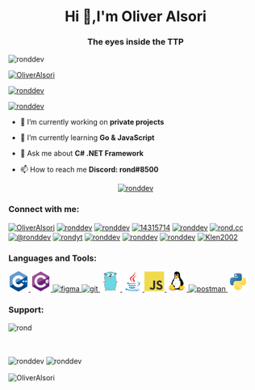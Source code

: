 <h1 align="center">Hi 👋,I'm Oliver Alsori</h1>
<h3 align="center">The eyes inside the TTP</h3>

<p align="left"> <img src="https://komarev.com/ghpvc/?username=ronddev&label=Profile%20views&color=0e75b6&style=flat" alt="ronddev" /> </p>

<p align="left"> <a href="https://github.com/ryo-ma/github-profile-trophy"><img src="https://github-profile-trophy.vercel.app/?username=OliverAlsori&theme=radical" alt="OliverAlsori" /></a> </p>

<p align="left"> <a href="https://twitter.com/ronddev" target="blank"><img src="https://img.shields.io/twitter/follow/ronddev?logo=twitter&style=for-the-badge" alt="ronddev" /></a> </p>

<p align="left"> <a href="https://rond.cc/" target="blank"><img src="https://img.shields.io/website?label=rond.cc&style=for-the-badge&url=https%3A%2F%2Frond.cc" alt="ronddev" /></a> </p>


- 🔭 I’m currently working on **private projects**

- 🌱 I’m currently learning **Go & JavaScript**

- 💬 Ask me about **C# .NET Framework**

- 📫 How to reach me **Discord: rond#8500**


<p align="center"> <a href="https://open.spotify.com/user/1145054842" target="blank"><img src="https://spotify-snowy.vercel.app/api/spotify" alt="ronddev" /></a> </p>



<h3 align="left">Connect with me:</h3>
<p align="left">
<a href="https://codepen.io/OliverAlsori" target="blank"><img align="center" src="https://raw.githubusercontent.com/rahuldkjain/github-profile-readme-generator/master/src/images/icons/Social/codepen.svg" alt="OliverAlsori" height="30" width="40" /></a>
<a href="https://dev.to/OliverAlsori" target="blank"><img align="center" src="https://cdn.jsdelivr.net/npm/simple-icons@3.0.1/icons/dev-dot-to.svg" alt="ronddev" height="30" width="40" /></a>
<a href="https://twitter.com/rj0onddev" target="blank"><img align="center" src="https://raw.githubusercontent.com/rahuldkjain/github-profile-readme-generator/master/src/images/icons/Social/twitter.svg" alt="ronddev" height="30" width="40" /></a>
<a href="https://stackoverflow.com/users/14315714" target="blank"><img align="center" src="https://raw.githubusercontent.com/rahuldkjain/github-profile-readme-generator/master/src/images/icons/Social/stack-overflow.svg" alt="14315714" height="30" width="40" /></a>
<a href="https://codesandbox.com/rojnddev" target="blank"><img align="center" src="https://cdn.jsdelivr.net/npm/simple-icons@3.0.1/icons/codesandbox.svg" alt="ronddev" height="30" width="40" /></a>
<a href="https://instagram.com/rojnd.cc" target="blank"><img align="center" src="https://raw.githubusercontent.com/rahuldkjain/github-profile-readme-generator/master/src/images/icons/Social/instagram.svg" alt="rond.cc" height="30" width="40" /></a>
<a href="https://medium.com/@rondjdev" target="blank"><img align="center" src="https://raw.githubusercontent.com/rahuldkjain/github-profile-readme-generator/master/src/images/icons/Social/medium.svg" alt="@ronddev" height="30" width="40" /></a>
<a href="https://youtube.com/c/OliverAlsori" target="blank"><img align="center" src="https://raw.githubusercontent.com/rahuldkjain/github-profile-readme-generator/master/src/images/icons/Social/youtube.svg" alt="rondyt" height="30" width="40" /></a>
<a href="https://www.codechef.com/users/ronddev" target="blank"><img align="center" src="https://cdn.jsdelivr.net/npm/simple-icons@3.1.0/icons/codechef.svg" alt="ronddev" height="30" width="40" /></a>
<a href="https://www.hackerrank.com/ronddev" target="blank"><img align="center" src="https://raw.githubusercontent.com/rahuldkjain/github-profile-readme-generator/master/src/images/icons/Social/hackerrank.svg" alt="ronddev" height="30" width="40" /></a>
<a href="https://www.leetcode.com/rondbdev" target="blank"><img align="center" src="https://raw.githubusercontent.com/rahuldkjain/github-profile-readme-generator/master/src/images/icons/Social/leet-code.svg" alt="ronddev" height="30" width="40" /></a>
<a href="https://discord.gg/Klen2002" target="blank"><img align="center" src="https://raw.githubusercontent.com/rahuldkjain/github-profile-readme-generator/master/src/images/icons/Social/discord.svg" alt="Klen2002" height="30" width="40" /></a>
</p>

<h3 align="left">Languages and Tools:</h3>
<p align="left"> <a href="https://www.w3schools.com/cpp/" target="_blank"> <img src="https://raw.githubusercontent.com/devicons/devicon/master/icons/cplusplus/cplusplus-original.svg" alt="cplusplus" width="40" height="40"/> </a> <a href="https://www.w3schools.com/cs/" target="_blank"> <img src="https://raw.githubusercontent.com/devicons/devicon/master/icons/csharp/csharp-original.svg" alt="csharp" width="40" height="40"/> </a> <a href="https://www.figma.com/" target="_blank"> <img src="https://www.vectorlogo.zone/logos/figma/figma-icon.svg" alt="figma" width="40" height="40"/> </a> <a href="https://git-scm.com/" target="_blank"> <img src="https://www.vectorlogo.zone/logos/git-scm/git-scm-icon.svg" alt="git" width="40" height="40"/> </a> <a href="https://golang.org" target="_blank"> <img src="https://raw.githubusercontent.com/devicons/devicon/master/icons/go/go-original.svg" alt="go" width="40" height="40"/> </a> <a href="https://www.java.com" target="_blank"> <img src="https://raw.githubusercontent.com/devicons/devicon/master/icons/java/java-original.svg" alt="java" width="40" height="40"/> </a> <a href="https://developer.mozilla.org/en-US/docs/Web/JavaScript" target="_blank"> <img src="https://raw.githubusercontent.com/devicons/devicon/master/icons/javascript/javascript-original.svg" alt="javascript" width="40" height="40"/> </a> <a href="https://www.linux.org/" target="_blank"> <img src="https://raw.githubusercontent.com/devicons/devicon/master/icons/linux/linux-original.svg" alt="linux" width="40" height="40"/> </a> <a href="https://postman.com" target="_blank"> <img src="https://www.vectorlogo.zone/logos/getpostman/getpostman-icon.svg" alt="postman" width="40" height="40"/> </a> <a href="https://www.python.org" target="_blank"> <img src="https://raw.githubusercontent.com/devicons/devicon/master/icons/python/python-original.svg" alt="python" width="40" height="40"/> </a> </p>

<h3 align="left">Support:</h3>
<p><a href="https://www.buymeacoffee.com/robnd"> <img align="left" src="https://cdn.buymeacoffee.com/buttons/v2/default-yellow.png" height="50" width="210" alt="rond" /></a></p><br>
<br>
<br>

<p><img align="center" src="https://github-readme-stats.vercel.app/api?username=ronddev&show_icons=true&locale=en&theme=radical" alt="ronddev" />

<img align="center" src="https://github-readme-streak-stats.herokuapp.com/?user=ronddev&theme=radical" alt="ronddev" />

<img align="center" src="https://github.com/OliverAlsori/OliverAlsori/edit/README.md/README.md" alt="OliverAlsori" /></p>
